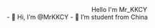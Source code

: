 <center>Hello I'm Mr_KKCY</center>
- 👋 Hi, I’m @MrKKCY
- 🏫 I’m student from China



<!---
MrKKCY/MrKKCY is a ✨ special ✨ repository because its `README.md` (this file) appears on your GitHub profile.
You can click the Preview link to take a look at your changes.
--->
